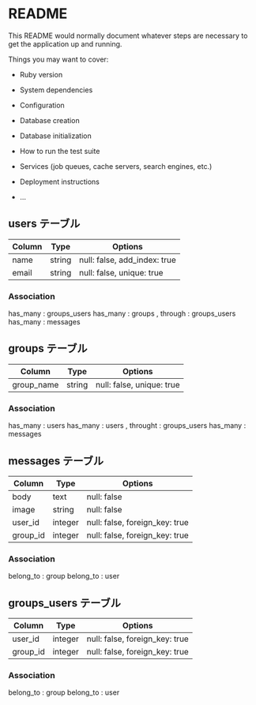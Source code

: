 # README

This README would normally document whatever steps are necessary to get the
application up and running.

Things you may want to cover:

* Ruby version

* System dependencies

* Configuration

* Database creation

* Database initialization

* How to run the test suite

* Services (job queues, cache servers, search engines, etc.)

* Deployment instructions

* ...


## users テーブル
|Column|Type|Options|
|------|----|-------|
|name|string|null: false, add_index: true|
|email|string|null: false, unique: true|
### Association
has_many : groups_users
has_many : groups , through : groups_users
has_many : messages


## groups テーブル
|Column|Type|Options|
|------|----|-------|
|group_name|string|null: false, unique: true|
### Association
has_many : users
has_many : users , throught : groups_users
has_many : messages


## messages テーブル
|Column|Type|Options|
|------|----|-------|
|body|text|null: false|
|image|string|null: false|
|user_id|integer|null: false, foreign_key: true|
|group_id|integer|null: false, foreign_key: true|
### Association
belong_to : group
belong_to : user


## groups_users テーブル
|Column|Type|Options|
|------|----|-------|
|user_id|integer|null: false, foreign_key: true|
|group_id|integer|null: false, foreign_key: true|
### Association
belong_to : group
belong_to : user
